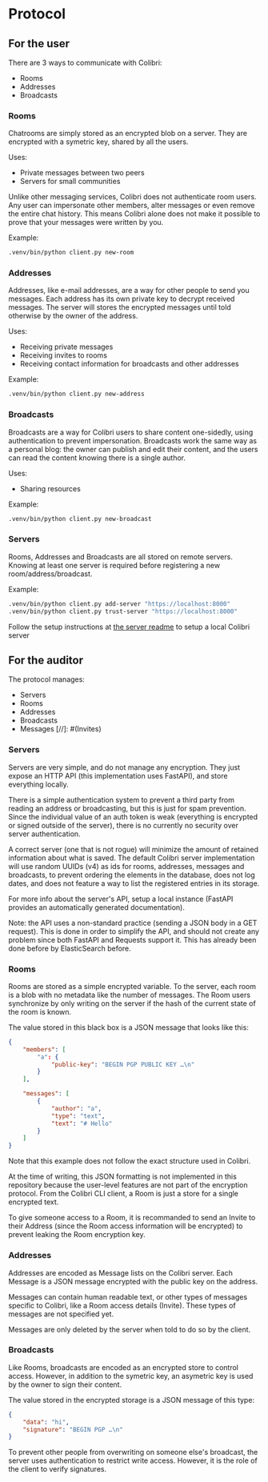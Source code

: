 # Protocol

## For the user

There are 3 ways to communicate with Colibri:
- Rooms
- Addresses
- Broadcasts

### Rooms

Chatrooms are simply stored as an encrypted blob on a server. They are encrypted with a symetric key, shared by all the users.

Uses:
- Private messages between two peers
- Servers for small communities

Unlike other messaging services, Colibri does not authenticate room users. Any user can impersonate other members, alter messages or even remove the entire chat history. This means Colibri alone does not make it possible to prove that your messages were written by you.

Example:
```sh
.venv/bin/python client.py new-room
```


### Addresses

Addresses, like e-mail addresses, are a way for other people to send you messages. Each address has its own private key to decrypt received messages. The server will stores the encrypted messages until told otherwise by the owner of the address.

Uses:
- Receiving private messages
- Receiving invites to rooms
- Receiving contact information for broadcasts and other addresses

Example:
```sh
.venv/bin/python client.py new-address
```


### Broadcasts

Broadcasts are a way for Colibri users to share content one-sidedly, using authentication to prevent impersonation. Broadcasts work the same way as a personal blog: the owner can publish and edit their content, and the users can read the content knowing there is a single author.

Uses:
- Sharing resources

Example:
```sh
.venv/bin/python client.py new-broadcast
```

### Servers

Rooms, Addresses and Broadcasts are all stored on remote servers. Knowing at least one server is required before registering a new room/address/broadcast.

Example:
```sh
.venv/bin/python client.py add-server "https://localhost:8000"
.venv/bin/python client.py trust-server "https://localhost:8000"
```

Follow the setup instructions at [the server readme](./server/README.md) to setup a local Colibri server




## For the auditor

The protocol manages:
- Servers
- Rooms
- Addresses
- Broadcasts
- Messages
[//]: #(Invites)

### Servers

Servers are very simple, and do not manage any encryption. They just expose an HTTP API (this implementation uses FastAPI), and store everything locally.

There is a simple authentication system to prevent a third party from reading an address or broadcasting, but this is just for spam prevention. Since the individual value of an auth token is weak (everything is encrypted or signed outside of the server), there is no currently no security over server authentication.

A correct server (one that is not rogue) will minimize the amount of retained information about what is saved. The default Colibri server implementation will use random UUIDs (v4) as ids for rooms, addresses, messages and broadcasts, to prevent ordering the elements in the database, does not log dates, and does not feature a way to list the registered entries in its storage.

For more info about the server's API, setup a local instance (FastAPI provides an automatically generated documentation).

Note: the API uses a non-standard practice (sending a JSON body in a GET request). This is done in order to simplify the API, and should not create any problem since both FastAPI and Requests support it. This has already been done before by ElasticSearch before.


### Rooms

Rooms are stored as a simple encrypted variable. To the server, each room is a blob with no metadata like the number of messages.
The Room users synchronize by only writing on the server if the hash of the current state of the room is known.

The value stored in this black box is a JSON message that looks like this:
```json
{
    "members": [
        "a": {
            "public-key": "BEGIN PGP PUBLIC KEY …\n"
        }
    ],

    "messages": [
        {
            "author": "a",
            "type": "text",
            "text": "# Hello"
        }
    ]
}
```

Note that this example does not follow the exact structure used in Colibri.

At the time of writing, this JSON formatting is not implemented in this repository because the user-level features are not part of the encryption protocol. From the Colibri CLI client, a Room is just a store for a single encrypted text.

To give someone access to a Room, it is recommanded to send an Invite to their Address (since the Room access information will be encrypted) to prevent leaking the Room encryption key.


### Addresses

Addresses are encoded as Message lists on the Colibri server.
Each Message is a JSON message encrypted with the public key on the address.

Messages can contain human readable text, or other types of messages specific to Colibri, like a Room access details (Invite). These types of messages are not specified yet.

Messages are only deleted by the server when told to do so by the client.


### Broadcasts

Like Rooms, broadcasts are encoded as an encrypted store to control access. However, in addition to the symetric key, an asymetric key is used by the owner to sign their content.


The value stored in the encrypted storage is a JSON message of this type:
```json
{
    "data": "hi",
    "signature": "BEGIN PGP …\n"
}
```

To prevent other people from overwriting on someone else's broadcast, the server uses authentication to restrict write access. However, it is the role of the client to verify signatures.

